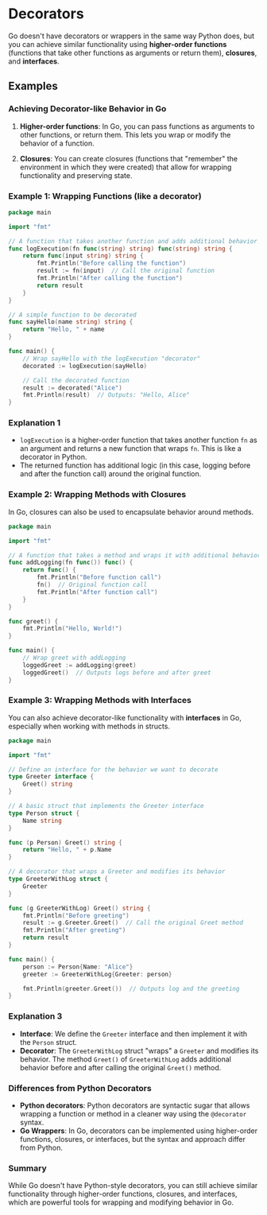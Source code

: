 # Decorators

Go doesn't have decorators or wrappers in the same way Python does, but you can achieve similar functionality using **higher-order functions** (functions that take other functions as arguments or return them), **closures**, and **interfaces**.

## Examples

### Achieving Decorator-like Behavior in Go

1. **Higher-order functions**: In Go, you can pass functions as arguments to other functions, or return them. This lets you wrap or modify the behavior of a function.

2. **Closures**: You can create closures (functions that "remember" the environment in which they were created) that allow for wrapping functionality and preserving state.

### Example 1: Wrapping Functions (like a decorator)

```go
package main

import "fmt"

// A function that takes another function and adds additional behavior (like a decorator)
func logExecution(fn func(string) string) func(string) string {
    return func(input string) string {
        fmt.Println("Before calling the function")
        result := fn(input)  // Call the original function
        fmt.Println("After calling the function")
        return result
    }
}

// A simple function to be decorated
func sayHello(name string) string {
    return "Hello, " + name
}

func main() {
    // Wrap sayHello with the logExecution "decorator"
    decorated := logExecution(sayHello)

    // Call the decorated function
    result := decorated("Alice")
    fmt.Println(result)  // Outputs: "Hello, Alice"
}
```

### Explanation 1

- `logExecution` is a higher-order function that takes another function `fn` as an argument and returns a new function that wraps `fn`. This is like a decorator in Python.
- The returned function has additional logic (in this case, logging before and after the function call) around the original function.

### Example 2: Wrapping Methods with Closures

In Go, closures can also be used to encapsulate behavior around methods.

```go
package main

import "fmt"

// A function that takes a method and wraps it with additional behavior
func addLogging(fn func()) func() {
    return func() {
        fmt.Println("Before function call")
        fn()  // Original function call
        fmt.Println("After function call")
    }
}

func greet() {
    fmt.Println("Hello, World!")
}

func main() {
    // Wrap greet with addLogging
    loggedGreet := addLogging(greet)
    loggedGreet()  // Outputs logs before and after greet
}
```

### Example 3: Wrapping Methods with Interfaces

You can also achieve decorator-like functionality with **interfaces** in Go, especially when working with methods in structs.

```go
package main

import "fmt"

// Define an interface for the behavior we want to decorate
type Greeter interface {
    Greet() string
}

// A basic struct that implements the Greeter interface
type Person struct {
    Name string
}

func (p Person) Greet() string {
    return "Hello, " + p.Name
}

// A decorator that wraps a Greeter and modifies its behavior
type GreeterWithLog struct {
    Greeter
}

func (g GreeterWithLog) Greet() string {
    fmt.Println("Before greeting")
    result := g.Greeter.Greet()  // Call the original Greet method
    fmt.Println("After greeting")
    return result
}

func main() {
    person := Person{Name: "Alice"}
    greeter := GreeterWithLog{Greeter: person}

    fmt.Println(greeter.Greet())  // Outputs log and the greeting
}
```

### Explanation 3

- **Interface**: We define the `Greeter` interface and then implement it with the `Person` struct.
- **Decorator**: The `GreeterWithLog` struct "wraps" a `Greeter` and modifies its behavior. The method `Greet()` of `GreeterWithLog` adds additional behavior before and after calling the original `Greet()` method.

### Differences from Python Decorators

- **Python decorators**: Python decorators are syntactic sugar that allows wrapping a function or method in a cleaner way using the `@decorator` syntax.
- **Go Wrappers**: In Go, decorators can be implemented using higher-order functions, closures, or interfaces, but the syntax and approach differ from Python.

### Summary

While Go doesn't have Python-style decorators, you can still achieve similar functionality through higher-order functions, closures, and interfaces, which are powerful tools for wrapping and modifying behavior in Go.
